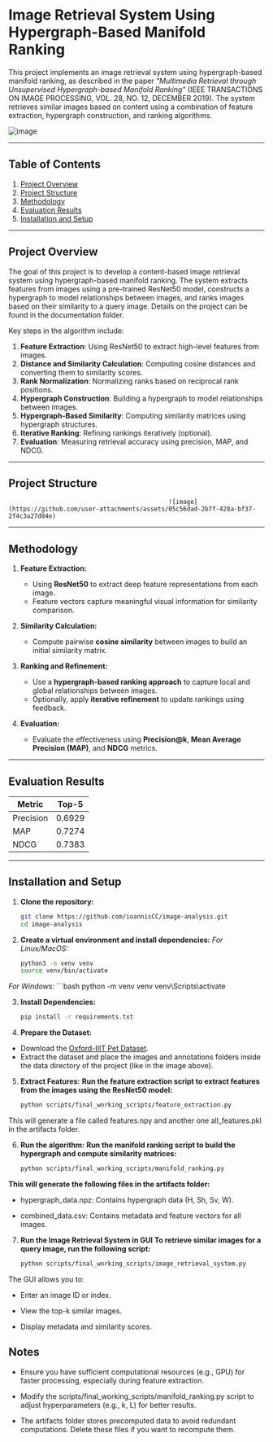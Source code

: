 # Image Retrieval System Using Hypergraph-Based Manifold Ranking

This project implements an image retrieval system using hypergraph-based manifold ranking, as described in the paper *"Multimedia Retrieval through Unsupervised Hypergraph-based Manifold Ranking"* (IEEE TRANSACTIONS ON IMAGE PROCESSING, VOL. 28, NO. 12, DECEMBER 2019). The system retrieves similar images based on content using a combination of feature extraction, hypergraph construction, and ranking algorithms.

![image](https://github.com/user-attachments/assets/41ff6de8-3d74-46b4-9595-ef1fd3ff9665)


---

## Table of Contents
1. [Project Overview](#project-overview)
2. [Project Structure](#project-structure)
3. [Methodology](#methodology)
4. [Evaluation Results](#evaluation-results)
5. [Installation and Setup](#installation-and-setup)

---

## Project Overview

The goal of this project is to develop a content-based image retrieval system using hypergraph-based manifold ranking. The system extracts features from images using a pre-trained ResNet50 model, constructs a hypergraph to model relationships between images, and ranks images based on their similarity to a query image. Details on the project can be found in the documentation folder.

Key steps in the algorithm include:
1. **Feature Extraction**: Using ResNet50 to extract high-level features from images.
2. **Distance and Similarity Calculation**: Computing cosine distances and converting them to similarity scores.
3. **Rank Normalization**: Normalizing ranks based on reciprocal rank positions.
4. **Hypergraph Construction**: Building a hypergraph to model relationships between images.
5. **Hypergraph-Based Similarity**: Computing similarity matrices using hypergraph structures.
6. **Iterative Ranking**: Refining rankings iteratively (optional).
7. **Evaluation**: Measuring retrieval accuracy using precision, MAP, and NDCG.

---

## **Project Structure**

                                                ![image](https://github.com/user-attachments/assets/05c56dad-2b7f-428a-bf37-2f4c3a27d84e)

---

## **Methodology**
1. **Feature Extraction:**  
   - Using **ResNet50** to extract deep feature representations from each image.
   - Feature vectors capture meaningful visual information for similarity comparison.

2. **Similarity Calculation:**  
   - Compute pairwise **cosine similarity** between images to build an initial similarity matrix.

3. **Ranking and Refinement:**  
   - Use a **hypergraph-based ranking approach** to capture local and global relationships between images.
   - Optionally, apply **iterative refinement** to update rankings using feedback.

4. **Evaluation:**  
   - Evaluate the effectiveness using **Precision@k**, **Mean Average Precision (MAP)**, and **NDCG** metrics.

---

## **Evaluation Results**
| Metric        | Top-5   |
|---------------|---------|
| Precision     | 0.6929  |
| MAP           | 0.7274  |
| NDCG          | 0.7383  |

---

## **Installation and Setup**
1. **Clone the repository:**
   ```bash
   git clone https://github.com/ioannisCC/image-analysis.git
   cd image-analysis

2. **Create a virtual environment and install dependencies:**
  *For Linux/MacOS:*
   ```bash
   python3 -m venv venv
   source venv/bin/activate
  *For Windows:*
    ```bash
  python -m venv venv
  venv\Scripts\activate

3. **Install Dependencies:**
    ```bash
    pip install -r requirements.txt

4. **Prepare the Dataset:**
  - Download the [Oxford-IIIT Pet Dataset](https://www.robots.ox.ac.uk/~vgg/data/pets/).
  - Extract the dataset and place the images and annotations folders inside the data directory of the project (like in the image above).

5. **Extract Features:**
   **Run the feature extraction script to extract features from the images using the ResNet50 model:**
   ```bash
   python scripts/final_working_scripts/feature_extraction.py
   
  This will generate a file called features.npy and another one all_features.pkl in the artifacts folder.
  
6. **Run the algorithm:**
   **Run the manifold ranking script to build the hypergraph and compute similarity matrices:**
   ```bash
   python scripts/final_working_scripts/manifold_ranking.py
   
**This will generate the following files in the artifacts folder:**

  - hypergraph_data.npz: Contains hypergraph data (H, Sh, Sv, W).

  - combined_data.csv: Contains metadata and feature vectors for all images.

7. **Run the Image Retrieval System in GUI**
   **To retrieve similar images for a query image, run the following script:**
   ```bash
   python scripts/final_working_scripts/image_retrieval_system.py

The GUI allows you to:
  
  * Enter an image ID or index.
  
  * View the top-k similar images.
  
  * Display metadata and similarity scores.

## **Notes**

- Ensure you have sufficient computational resources (e.g., GPU) for faster processing, especially during feature extraction.

- Modify the scripts/final_working_scripts/manifold_ranking.py script to adjust hyperparameters (e.g., k, L) for better results.

- The artifacts folder stores precomputed data to avoid redundant computations. Delete these files if you want to recompute them.
